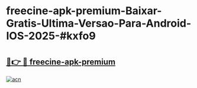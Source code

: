 # freecine-apk-premium-Baixar-Gratis-Ultima-Versao-Para-Android-IOS-2025-#kxfo9

# <h2><a href="https://ainizakaria.my?title=freecine-apk-premium&ref=22M">🔗👉 🔴 freecine-apk-premium</a></h2>

[![acn](https://github.com/user-attachments/assets/0f9c940e-d8b0-45ae-aac7-cd30a18b3e1c)](https://ainizakaria.my?title=freecine-apk-premium&ref=22M)

